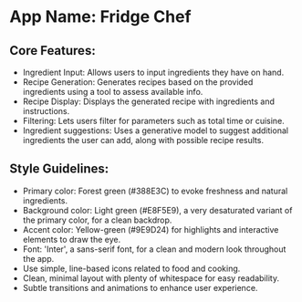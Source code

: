 # **App Name**: Fridge Chef

## Core Features:

- Ingredient Input: Allows users to input ingredients they have on hand.
- Recipe Generation: Generates recipes based on the provided ingredients using a tool to assess available info.
- Recipe Display: Displays the generated recipe with ingredients and instructions.
- Filtering: Lets users filter for parameters such as total time or cuisine.
- Ingredient suggestions: Uses a generative model to suggest additional ingredients the user can add, along with possible recipe results.

## Style Guidelines:

- Primary color: Forest green (#388E3C) to evoke freshness and natural ingredients.
- Background color: Light green (#E8F5E9), a very desaturated variant of the primary color, for a clean backdrop.
- Accent color: Yellow-green (#9E9D24) for highlights and interactive elements to draw the eye.
- Font: 'Inter', a sans-serif font, for a clean and modern look throughout the app. 
- Use simple, line-based icons related to food and cooking.
- Clean, minimal layout with plenty of whitespace for easy readability.
- Subtle transitions and animations to enhance user experience.